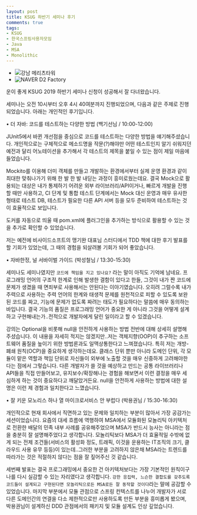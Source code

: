```yaml
---
layout: post
title: KSUG 하반기 세미나 후기
comments: true
tags:
- KSUG
- 한국스프링사용자모임
- Java
- MSA
- Monolithic
---
```


- ![강남 메리츠타워](https://esperancer.github.io/assets/img/20191116/095449_resize.jpg )
- ![NAVER D2 Factory](https://esperancer.github.io/assets/img/20191116/105423_resize.jpg )

운이 좋게 KSUG 2019 하반기 세미나 신청이 성공해서 잘 다녀왔습니다.

세미나는 오전 10시부터 오후 4시 40여분까지 진행되었으며, 다음과 같은 주제로 진행되었습니다. 아래는 개인적인 후기입니다.


• 더 자바: 코드를 테스트하는 다양한 방법 (백기선님 / 10:00-12:00)

JUnit5에서 바뀐 개선점을 중심으로 코드를 테스트하는 다양한 방법을 얘기해주셨습니다. 개인적으로는 구체적으로 메소드명을 작문(?)해야만 어떤 테스트인지 알기 쉬워지던 예전과 달리 어노테이션을 추가해서 각 테스트의 제목을 붙일 수 있는 점이 제일 마음에 들었습니다.

Mockito를 이용해 더미 객체를 만들고 개발하는 환경에서부터 실제 운영 환경과 같이 최대한 맞춰나가기 위해 한 발 한 발 내딛는 과정이 흥미로웠는데요. 결국 Mock으로 활용되는 대상은 내가 통제하기 어려운 외부 라이브러리/API이거나, 빠르게 개발을 진행할 때만 사용하고, CI 단계 및 통합 테스트 단계에서는 Mock 대신 운영과 매우 유사한 형태로 테스트 DB, 테스트가 필요한 다른 API 서버 등을 모두 준비하여 테스트하는 것이 효율적으로 보입니다.

도커를 자동으로 띄울 때 pom.xml에 플러그인을 추가하는 방식으로 활용할 수 있는 것을 추가로 확인할 수 있었습니다.

저는 예전에 비사이드소프트의 맹기완 대표님 스터디에서 TDD 책에 대한 후기 발표를 할 기회가 있었는데, 그 때의 경험을 되살려볼 기회가 되어 좋았습니다.



• 자바한정, 널 서바이벌 가이드 (박성철님 / 13:30-15:30)

세미나도 세미나였지만 `코드에 책임을 지고 있나요?` 라는 말이 아직도 기억에 남네요. 프로그래밍 언어의 구조적 한계로 인해 발생한 결함이 있다고 한들, 그것이 내가 짠 코드에 문제가 생겼을 때 면죄부로 사용해서는 안된다는 이야기였습니다. 오히려 그럴수록 내가 주력으로 사용하는 주력 언어의 한계와 태생적 문제를 원천적으로 피할 수 있도록 보완된 코드를 짜고, 기능에 문제가 없도록 짜려는 태도가 필요하다는 말씀에 매우 동의하는 바입니다. 결국 기능의 품질은 프로그래밍 언어가 중요한 게 아니라 그것을 어떻게 설계하고 구현해내는가..전적으로 개발자에게 달린 일이라고 할 수 있겠습니다.

강의는 Optional을 비롯해 null을 안전하게 사용하는 방법 전반에 대해 상세히 설명해주셨습니다. 이 내용을 자세히 적지는 않겠지만..저는 객체지향(OOP)이 추구하는 소프트웨어 품질을 높이기 위한 방법론과도 일맥상통한다고 느껴졌습니다. 특히 저는 개방-폐쇄 원칙(OCP)을 중요하게 생각하는데요. 클래스 단위 뿐만 아니라 도메인 단위, 각 모듈이 맡은 역할과 책임 단위로 자신들이 외부에 노출할 것을 매우 신중하게 고려해야한다는 점에서 그렇습니다. 다른 개발자가 쓸 것을 예상하고 만드는 공통 라이브러리나 API들을 직접 만들어보고, 유지보수/확장해나는 경험을 해보면서 이런 결정을 매우 세심하게 하는 것이 중요하다고 깨달았거든요. null을 안전하게 사용하는 방법에 대한 설명은 이런 제 경험과 일치한다고 느꼈습니다.



• 잘 키운 모노리스 하나 열 마이크로서비스 안 부럽다 (박용권님 / 15:30-16:30)

개인적으로 현재 회사에서 직면하고 있는 문제와 일치하는 부분이 많아서 가장 공감가는 세션이었습니다. 요즘의 대세 흐름에 역행하여 MSA에서 모듈화된 모놀리틱 아키텍처로 전환한 배달의 민족 내부 사례를 공유해주었으며 MSA가 반드시 능사는 아니라는 점을 충분히 잘 설명해주었다고 생각합니다. 모놀리틱보다 MSA가 더 효율적일 수밖에 없게 되는 전제 조건들(서비스의 활성화 정도, 트래픽, 이것을 운용하는 IT조직의 크기, 클라우드 사용 유무 등등)이 있는데..그러한 부분을 고려하지 않은채 MSA라는 트렌드를 따라가는 것은 적절하지 않다는 점을 잘 짚어주신 것 같습니다.

세번째 발표는 결국 프로그래밍에서 중요한 건 아키텍처보다는 가장 기본적인 원칙이구나를 다시 실감할 수 있는 자리였다고 생각합니다. `강한 응집력, 느슨한 결합도를 갖추도록 코드들이 설계되고 구현된다면 모놀리틱으로든 MSA로든 잘 동작할 것이다`라는 말에 공감할 수 있었습니다. 마지막 부분에서 모듈 관점으로 스프링 컨텍스트를 나누어 개발자가 서로 다른 도메인간의 연결을 다소 제한적으로만 사용하도록 만든 부분을 흥미롭게 봤으며, 박용권님이 설계하신 DDD 관점에서의 패키지 및 모듈 설계도 인상 깊었습니다.
